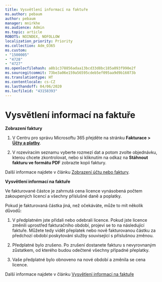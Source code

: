 ```yaml
---
title: Vysvětlení informací na faktuře
ms.author: pebaum
author: pebaum
manager: mnirkhe
ms.audience: Admin
ms.topic: article
ROBOTS: NOINDEX, NOFOLLOW
localization_priority: Priority
ms.collection: Adm_O365
ms.custom:
- "1500005"
- "4728"
- "4727"
ms.openlocfilehash: a8b1c378856adaa13bcd33d8bc185a093f990e2f
ms.sourcegitcommit: 73be3a06e159a56595cdeb5ef095aa9d9b16073b
ms.translationtype: HT
ms.contentlocale: cs-CZ
ms.lasthandoff: 04/06/2020
ms.locfileid: "43158393"
---
```

# <a name="understand-your-bill"></a>Vysvětlení informací na faktuře

**Zobrazení faktury**

1. V Centru pro správu Microsoftu 365 přejděte na stránku **Fakturace > [Účty a platby](https://go.microsoft.com/fwlink/p/?linkid=848039)**.

2. V rozevíracím seznamu vyberte rozmezí dat a potom zvolte objednávku, kterou chcete zkontrolovat, nebo si kliknutím na odkaz na **Stáhnout fakturu ve formátu PDF** zobrazte kopii faktury.

Další informace najdete v článku [Zobrazení účtu nebo faktury](https://docs.microsoft.com/office365/admin/subscriptions-and-billing/view-your-bill-or-invoice).

**Vysvětlení informací na faktuře**

Ve fakturované částce je zahrnutá cena licence vynásobená počtem zakoupených licencí a všechny příslušné daně a poplatky.

Pokud je fakturovaná částka jiná, než očekáváte, může to mít několik důvodů:

1. V předplatném jste přidali nebo odebrali licence. Pokud jste licence změnili uprostřed fakturačního období, projeví se to na následující faktuře.  Můžete tedy vidět přeplatek nebo nově fakturovanou částku za předchozí období poskytování služby související s příslušnou změnou.

2. Předplatné bylo zrušeno.  Po zrušení dostanete fakturu s nevyrovnaným zůstatkem, od kterého budou odečtené všechny případné přeplatky.

3. Vaše předplatné bylo obnoveno na nové období a změnila se cena licence.  

Další informace najdete v článku [Vysvětlení informací na faktuře](https://support.office.com/article/Understand-your-invoice-for-Office-365-for-business-0724b428-fb59-4962-8c37-6674166d7507)
